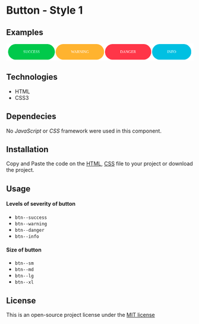 # Button - Style 1

## Examples
![Button](screenshots/button_1.png)

## Technologies
* HTML
* CSS3

## Dependecies
No _JavaScript_ or _CSS_ framework were used in this component.

## Installation

Copy and Paste the code on the [HTML](button_1.html), [CSS](button_1.css) file to your project or download the project.

## Usage

#### Levels of severity of button

* `btn--success`
* `btn--warning`
* `btn--danger`
* `btn--info`

#### Size of button

* `btn--sm`
* `btn--md`
* `btn--lg`
* `btn--xl`

## License
This is an open-source project license under the [MIT license](license)

